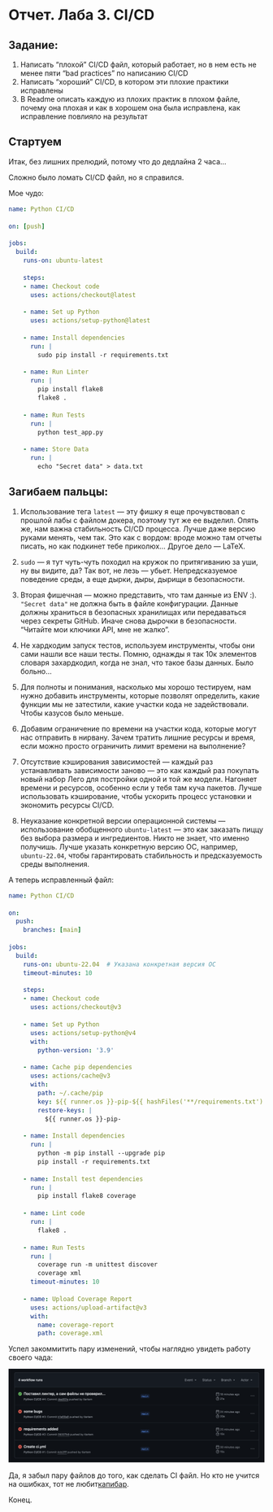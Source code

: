 # Отчет. Лаба 3. CI/CD

## Задание:

1. Написать “плохой” CI/CD файл, который работает, но в нем есть не менее пяти “bad practices” по написанию CI/CD
2. Написать “хороший” CI/CD, в котором эти плохие практики исправлены
3. В Readme описать каждую из плохих практик в плохом файле, почему она плохая и как в хорошем она была исправлена, как исправление повлияло на результат

## Стартуем

Итак, без лишних прелюдий, потому что до дедлайна 2 часа…

Сложно было ломать CI/CD файл, но я справился.

Мое чудо:

```yaml
name: Python CI/CD

on: [push]

jobs:
  build:
    runs-on: ubuntu-latest

    steps:
    - name: Checkout code
      uses: actions/checkout@latest

    - name: Set up Python
      uses: actions/setup-python@latest

    - name: Install dependencies
      run: |
        sudo pip install -r requirements.txt

    - name: Run Linter
      run: |
        pip install flake8
        flake8 .

    - name: Run Tests
      run: |
        python test_app.py

    - name: Store Data
      run: |
        echo "Secret data" > data.txt
```

## Загибаем пальцы:

1. Использование тега `latest` — эту фишку я еще прочувствовал с прошлой лабы с файлом докера, поэтому тут же ее выделил. Опять же, нам важна стабильность CI/CD процесса. Лучше даже версию руками менять, чем так. Это как с вордом: вроде можно там отчеты писать, но как подкинет тебе приколюх… Другое дело — LaTeX.

2. `sudo` — я тут чуть-чуть походил на кружок по притягиванию за уши, ну вы видите, да? Так вот, не лезь — убьет. Непредсказуемое поведение среды, а еще дырки, дыры, дырищи в безопасности.

3. Вторая фишечная — можно представить, что там данные из ENV :). `"Secret data"` не должна быть в файле конфигурации. Данные должны храниться в безопасных хранилищах или передаваться через секреты GitHub. Иначе снова дырочки в безопасности. “Читайте мои ключики API, мне не жалко”.

4. Не хардкодим запуск тестов, используем инструменты, чтобы они сами нашли все наши тесты. Помню, однажды я так 10к элементов словаря захардкодил, когда не знал, что такое базы данных. Было больно…

5. Для полноты и понимания, насколько мы хорошо тестируем, нам нужно добавить инструменты, которые позволят определить, какие функции мы не затестили, какие участки кода не задействовали. Чтобы казусов было меньше.

6. Добавим ограничение по времени на участки кода, которые могут нас отправить в нирвану. Зачем тратить лишние ресурсы и время, если можно просто ограничить лимит времени на выполнение?

7. Отсутствие кэширования зависимостей — каждый раз устанавливать зависимости заново — это как каждый раз покупать новый набор Лего для постройки одной и той же модели. Нагоняет времени и ресурсов, особенно если у тебя там куча пакетов. Лучше использовать кэширование, чтобы ускорить процесс установки и экономить ресурсы CI/CD.

8. Неуказание конкретной версии операционной системы — использование обобщенного `ubuntu-latest` — это как заказать пиццу без выбора размера и ингредиентов. Никто не знает, что именно получишь. Лучше указать конкретную версию ОС, например, `ubuntu-22.04`, чтобы гарантировать стабильность и предсказуемость среды выполнения.

А теперь исправленный файл:

```yaml
name: Python CI/CD

on:
  push:
    branches: [main]

jobs:
  build:
    runs-on: ubuntu-22.04  # Указана конкретная версия ОС
    timeout-minutes: 10

    steps:
    - name: Checkout code
      uses: actions/checkout@v3

    - name: Set up Python
      uses: actions/setup-python@v4
      with:
        python-version: '3.9'

    - name: Cache pip dependencies
      uses: actions/cache@v3
      with:
        path: ~/.cache/pip
        key: ${{ runner.os }}-pip-${{ hashFiles('**/requirements.txt') }}
        restore-keys: |
          ${{ runner.os }}-pip-

    - name: Install dependencies
      run: |
        python -m pip install --upgrade pip
        pip install -r requirements.txt

    - name: Install test dependencies
      run: |
        pip install flake8 coverage

    - name: Lint code
      run: |
        flake8 .

    - name: Run Tests
      run: |
        coverage run -m unittest discover
        coverage xml
      timeout-minutes: 10

    - name: Upload Coverage Report
      uses: actions/upload-artifact@v3
      with:
        name: coverage-report
        path: coverage.xml
```

Успел закоммитить пару изменений, чтобы наглядно увидеть работу своего чада:

![](hehe.png)

Да, я забыл пару файлов до того, как сделать CI файл. Но кто не учится на ошибках, тот не любит[капибар](https://drive.google.com/file/d/1Bxfq9Ity2sqii9j_rrvKAYdTlDPiNoE8/view?usp=sharing). 

Конец.
